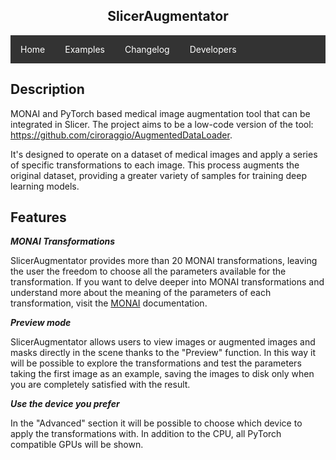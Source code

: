 <center> <h2> SlicerAugmentator</h2></center>

<style>
ul {
  list-style-type: none;
  margin: 0;
  padding: 0;
  overflow: hidden;
  background-color: #333;
}

li {
  float: left;
}

li a {
  display: block;
  color: white;
  text-align: center;
  padding: 14px 16px;
  text-decoration: none;
}

/* Change the link color to #111 (black) on hover */
li a:hover {
  background-color: #111;
}
</style>

<ul>
  <li><a href="https://ciroraggio.github.io/SlicerAugmentator/index">Home</a></li>
  <li><a href="https://ciroraggio.github.io/SlicerAugmentator/examples">Examples</a></li>
  <li><a href="https://ciroraggio.github.io/SlicerAugmentator/changelog">Changelog</a></li>
  <li><a href="https://ciroraggio.github.io/SlicerAugmentator/developers">Developers</a></li>
</ul>

## Description
MONAI and PyTorch based medical image augmentation tool that can be integrated in Slicer.
The project aims to be a low-code version of the tool: <https://github.com/ciroraggio/AugmentedDataLoader>.

It's designed to operate on a dataset of medical images and apply a series of specific transformations to each image. This process augments the original dataset, providing a greater variety of samples for training deep learning models.

## Features
***MONAI Transformations***

SlicerAugmentator provides more than 20 MONAI transformations, leaving the user the freedom to choose all the parameters available for the transformation. If you want to delve deeper into MONAI transformations and understand more about the meaning of the parameters of each transformation, visit the [MONAI](https://docs.monai.io/en/latest/transforms.html) documentation.

***Preview mode***

SlicerAugmentator allows users to view images or augmented images and masks directly in the scene thanks to the "Preview" function. In this way it will be possible to explore the transformations and test the parameters taking the first image as an example, saving the images to disk only when you are completely satisfied with the result.

***Use the device you prefer***

In the "Advanced" section it will be possible to choose which device to apply the transformations with. In addition to the CPU, all PyTorch compatible GPUs will be shown.